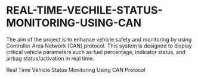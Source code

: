 # REAL-TIME-VECHILE-STATUS-MONITORING-USING-CAN
The aim of the project is to enhance vehicle safety and monitoring by using Controller Area Network (CAN) protocol. This system is designed to display critical vehicle parameters such as fuel percentage, indicator status, and airbag status/activation in real time.

Real Time Vehicle Status Monitoring Using CAN Protocol
